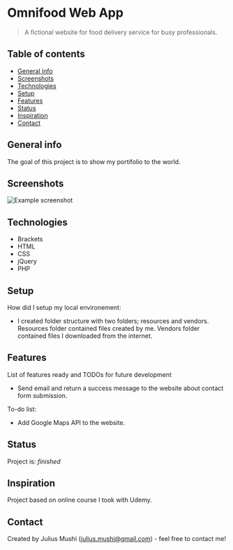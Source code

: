 # Omnifood Web App
> A fictional website for food delivery service for busy professionals.

## Table of contents
* [General info](#general-info)
* [Screenshots](#screenshots)
* [Technologies](#technologies)
* [Setup](#setup)
* [Features](#features)
* [Status](#status)
* [Inspiration](#inspiration)
* [Contact](#contact)

## General info
The goal of this project is to show my portifolio to the world.

## Screenshots
![Example screenshot](./img/screenshot.png)

## Technologies
* Brackets
* HTML
* CSS
* jQuery
* PHP

## Setup
How did I setup my local environement:
* I created folder structure with two folders; resources and vendors. Resources folder contained files created by me. Vendors folder contained files I downloaded from the internet.

## Features
List of features ready and TODOs for future development
* Send email and return a success message to the website about contact form submission.

To-do list:
* Add Google Maps API to the website.

## Status
Project is: _finished_

## Inspiration
Project based on online course I took with Udemy.

## Contact
Created by Julius Mushi (julius.mushi@gmail.com) - feel free to contact me!


